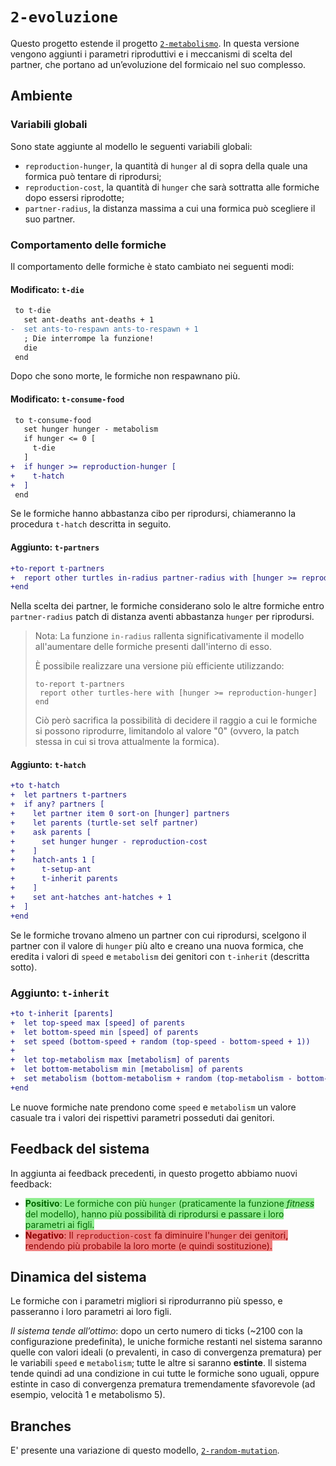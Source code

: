 # `2-evoluzione`

Questo progetto estende il progetto [`2-metabolismo`](https://github.com/Steffo99/turtle007/tree/2-metabolismo). In questa versione vengono aggiunti i parametri riproduttivi e i meccanismi di scelta del partner, che portano ad un’evoluzione del formicaio nel suo complesso.

## Ambiente

### Variabili globali

Sono state aggiunte al modello le seguenti variabili globali:

- `reproduction-hunger`, la quantità di `hunger` al di sopra della quale una formica può tentare di riprodursi;
- `reproduction-cost`, la quantità di `hunger` che sarà sottratta alle formiche dopo essersi riprodotte;
- `partner-radius`, la distanza massima a cui una formica può scegliere il suo partner.

### Comportamento delle formiche

Il comportamento delle formiche è stato cambiato nei seguenti modi:

#### Modificato: `t-die`

```diff
 to t-die
   set ant-deaths ant-deaths + 1
-  set ants-to-respawn ants-to-respawn + 1
   ; Die interrompe la funzione!
   die
 end
```

Dopo che sono morte, le formiche non respawnano più.

#### Modificato: `t-consume-food`

```diff
 to t-consume-food
   set hunger hunger - metabolism
   if hunger <= 0 [
     t-die
   ]
+  if hunger >= reproduction-hunger [
+    t-hatch
+  ]
 end
```

Se le formiche hanno abbastanza cibo per riprodursi, chiameranno la procedura `t-hatch` descritta in seguito.

#### Aggiunto: `t-partners`

```diff
+to-report t-partners
+  report other turtles in-radius partner-radius with [hunger >= reproduction-hunger]
+end
```

Nella scelta dei partner, le formiche considerano solo le altre formiche entro `partner-radius` patch di distanza aventi abbastanza `hunger` per riprodursi.

> Nota: La funzione `in-radius` rallenta significativamente il modello all'aumentare delle formiche presenti dall'interno di esso.
>
> È possibile realizzare una versione più efficiente utilizzando:
> ```
> to-report t-partners
>  report other turtles-here with [hunger >= reproduction-hunger]
> end
> ```
>
> Ciò però sacrifica la possibilità di decidere il raggio a cui le formiche si possono riprodurre, limitandolo al valore "0" (ovvero, la patch stessa in cui si trova attualmente la formica).

#### Aggiunto: `t-hatch`

```diff
+to t-hatch
+  let partners t-partners
+  if any? partners [
+    let partner item 0 sort-on [hunger] partners
+    let parents (turtle-set self partner)
+    ask parents [
+      set hunger hunger - reproduction-cost
+    ]
+    hatch-ants 1 [
+      t-setup-ant
+      t-inherit parents
+    ]
+    set ant-hatches ant-hatches + 1
+  ]
+end
```

Se le formiche trovano almeno un partner con cui riprodursi, scelgono il partner con il valore di `hunger` più alto e creano una nuova formica, che eredita i valori di `speed` e `metabolism` dei genitori con `t-inherit` (descritta sotto).

### Aggiunto: `t-inherit`

```diff
+to t-inherit [parents]
+  let top-speed max [speed] of parents
+  let bottom-speed min [speed] of parents
+  set speed (bottom-speed + random (top-speed - bottom-speed + 1))
+
+  let top-metabolism max [metabolism] of parents
+  let bottom-metabolism min [metabolism] of parents
+  set metabolism (bottom-metabolism + random (top-metabolism - bottom-metabolism + 1))
+end
```

Le nuove formiche nate prendono come `speed` e `metabolism` un valore casuale tra i valori dei rispettivi parametri posseduti dai genitori.

## Feedback del sistema

In aggiunta ai feedback precedenti, in questo progetto abbiamo nuovi feedback:

- <span style="background-color: lightgreen; color: darkgreen;">**Positivo**: Le formiche con più `hunger` (praticamente la funzione *fitness* del modello), hanno più possibilità di riprodursi e passare i loro parametri ai figli.</span>
- <span style="background-color: lightcoral; color: darkred;">**Negativo**: Il `reproduction-cost` fa diminuire l'`hunger` dei genitori, rendendo più probabile la loro morte (e quindi sostituzione).</spaw>

## Dinamica del sistema

Le formiche con i parametri migliori si riprodurranno più spesso, e passeranno i loro parametri ai loro figli.

*Il sistema tende all’ottimo*: dopo un certo numero di ticks (~2100 con la configurazione predefinita), le uniche formiche restanti nel sistema saranno quelle con valori ideali (o prevalenti, in caso di convergenza prematura) per le variabili `speed` e `metabolism`; tutte le altre si saranno **estinte**. Il sistema tende quindi ad una condizione in cui tutte le formiche sono uguali, oppure estinte in caso di convergenza prematura tremendamente sfavorevole (ad esempio, velocità 1 e metabolismo 5).

## Branches

E' presente una variazione di questo modello, [`2-random-mutation`](https://github.com/Steffo99/turtle007/tree/2-random-mutation).
